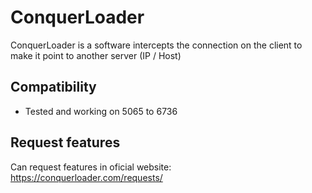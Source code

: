 # ConquerLoader
ConquerLoader is a software intercepts the connection on the client to make it point to another server (IP / Host)
## Compatibility
- Tested and working on 5065 to 6736
## Request features
Can request features in oficial website: https://conquerloader.com/requests/
